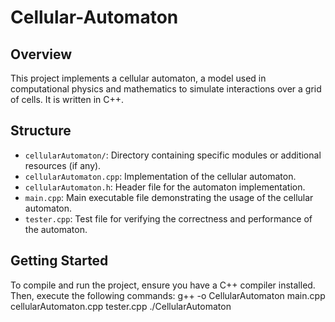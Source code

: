 # Cellular-Automaton

## Overview
This project implements a cellular automaton, a model used in computational physics and mathematics to simulate interactions over a grid of cells. It is written in C++.

## Structure
- `cellularAutomaton/`: Directory containing specific modules or additional resources (if any).
- `cellularAutomaton.cpp`: Implementation of the cellular automaton.
- `cellularAutomaton.h`: Header file for the automaton implementation.
- `main.cpp`: Main executable file demonstrating the usage of the cellular automaton.
- `tester.cpp`: Test file for verifying the correctness and performance of the automaton.

## Getting Started
To compile and run the project, ensure you have a C++ compiler installed. Then, execute the following commands:
g++ -o CellularAutomaton main.cpp cellularAutomaton.cpp tester.cpp
./CellularAutomaton

